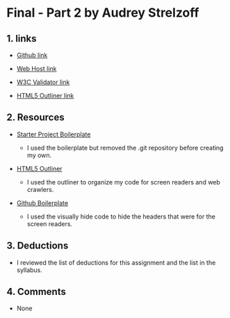 # Final - Part 2 by Audrey Strelzoff

## 1. links

* [Github link](https://github.com/astrelzoff/project_final2_strelzoff_audrey)

* [Web Host link]()

* [W3C Validator link]()

* [HTML5 Outliner link]()

## 2. Resources

* [Starter Project Boilerplate](https://github.com/richardkalehoff/UF-starter-project)
    - I used the boilerplate but removed the .git repository before creating my own.

* [HTML5 Outliner](https://gsnedders.html5.org/outliner/)
    - I used the outliner to organize my code for screen readers and web crawlers.

* [Github Boilerplate](https://github.com/h5bp/html5-boilerplate/blob/master/src/css/main.css#L107-L169)
    - I used the visually hide code to hide the headers that were for the screen readers.

## 3. Deductions
* I reviewed the list of deductions for this assignment and the list in the syllabus.

## 4. Comments
* None
